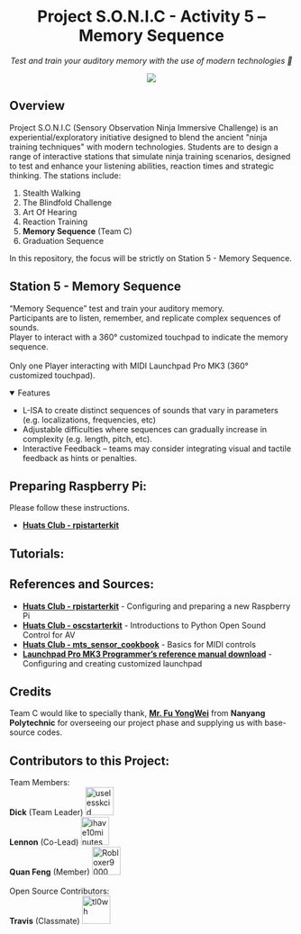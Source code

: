 <h1 align="center">
  Project S.O.N.I.C - Activity 5 – Memory Sequence
</h1>

<p align="center">
  <i align="center">Test and train your auditory memory with the use of modern technologies 🥷</i>
</p>

<p align="center">
  <a href="https://github.com/uselesskcid/EGL314-Project-S.O.N.I.C-Team-C/commits/main/"><img src="https://img.shields.io/github/last-commit/uselesskcid/EGL314-Project-S.O.N.I.C-Team-C.svg?style=for-the-badge"/></a>
</p>

## Overview
Project S.O.N.I.C (Sensory Observation Ninja Immersive Challenge) is an experiential/exploratory initiative designed to blend the ancient "ninja training techniques" with modern technologies. Students are to design a range of interactive stations that simulate ninja training scenarios, designed to test and enhance your listening abilities, reaction times and strategic thinking. The stations include:
1. Stealth Walking
2. The Blindfold Challenge
3. Art Of Hearing
4. Reaction Training
5. **Memory Sequence** (Team C)
6. Graduation Sequence
<p>
  In this repository, the focus will be strictly on Station 5 - Memory Sequence.
</p>

## Station 5 - Memory Sequence
“Memory Sequence” test and train your auditory memory.<br>
Participants are to listen, remember, and replicate complex sequences of sounds.<br>
Player to interact with a 360° customized touchpad to indicate the memory sequence.<br>
<br>
Only one Player interacting with MIDI Launchpad Pro MK3 (360° customized touchpad). <br>


<details open>
<summary>
  Features
</summary>
<ul>
  <li>L-ISA to create distinct sequences of sounds that vary in parameters (e.g. localizations, frequencies, etc) </li>
  <li>Adjustable difficulties where sequences can gradually increase in complexity (e.g. length, pitch, etc). </li>
  <li> Interactive Feedback – teams may consider integrating visual and tactile feedback as hints or penalties. </li>
</ul>
</details>

## Preparing Raspberry Pi:
Please follow these instructions.
- **[Huats Club - rpistarterkit](https://github.com/huats-club/rpistarterkit)**

## Tutorials:




## References and Sources:
- **[Huats Club - rpistarterkit](https://github.com/huats-club/rpistarterkit)** - Configuring and preparing a new Raspberry Pi
- **[Huats Club - oscstarterkit](https://github.com/huats-club/oscstarterkit)** - Introductions to Python Open Sound Control for AV
- **[Huats Club - mts_sensor_cookbook](https://github.com/huats-club/mts_sensor_cookbook)** - Basics for MIDI controls
- **[Launchpad Pro MK3 Programmer’s reference manual download](https://downloads.novationmusic.com/novation/launchpad-mk3/launchpad-pro-mk3-0)** - Configuring and creating customized launchpad

## Credits
Team C would like to specially thank, <a href="https://github.com/ywfumav" title="ywfumav"><strong>Mr. Fu YongWei</strong></a>   from **Nanyang Polytechnic** for overseeing our project phase and supplying us with base-source codes.

## Contributors to this Project:
[//]: contributor-faces
Team Members:<br>
**Dick** (Team Leader) <a href="https://github.com/uselesskcid"><img src="https://avatars.githubusercontent.com/u/123967722?v=4" title="uselesskcid" width="50" height="50"></a><br>
**Lennon** (Co-Lead) <a href="https://github.com/ihave10minutes"><img src="https://avatars.githubusercontent.com/u/167286782?v=4" title="ihave10minutes" width="50" height="50"></a><br>
**Quan Feng** (Member) <a href="https://github.com/Robloxer9000"><img src="https://avatars.githubusercontent.com/u/167287547?v=4" title="Robloxer9000" width="50" height="50"></a><br>
<br>
Open Source Contributors:<br>
**Travis** (Classmate) <a href="https://github.com/tl0wh"><img src="https://avatars.githubusercontent.com/u/169418560?v=4=4" title="tl0wh" width="50" height="50"></a>